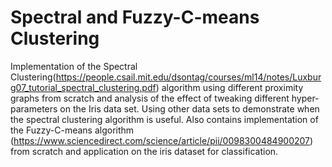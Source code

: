 # Spectral and Fuzzy-C-means Clustering
Implementation of the Spectral Clustering(https://people.csail.mit.edu/dsontag/courses/ml14/notes/Luxburg07_tutorial_spectral_clustering.pdf) algorithm using different proximity graphs from scratch and analysis of the effect of tweaking different hyper-parameters on the Iris data set. Using other data sets to demonstrate when the spectral clustering algorithm is useful. 
Also contains implementation of the Fuzzy-C-means algorithm (https://www.sciencedirect.com/science/article/pii/0098300484900207) from scratch and application on the iris dataset for classification.
